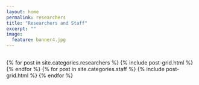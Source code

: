 ```yaml
---
layout: home
permalink: researchers
title: "Researchers and Staff"
excerpt: ""
image:
  feature: banner4.jpg
---
```

<h2 class="post-title"> </h2>
<div class="tiles">
{% for post in site.categories.researchers %}
	{% include post-grid.html %}
{% endfor %}
{% for post in site.categories.staff %}
	{% include post-grid.html %}
{% endfor %}
</div><!-- /.tiles -->
